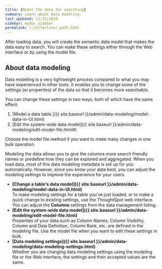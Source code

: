 ```yaml
---
title: [Model the data for searching]
summary: Learn about data modeling.
last_updated: 11/15/2019
sidebar: mydoc_sidebar
permalink: /:collection/:path.html
---
```

After loading data, you will create the semantic data model that makes the data easy to search. You can make these settings either through the Web interface or by using the model file.

## About data modeling

Data modeling is a very lightweight process compared to what you may have experienced in other tools. It enables you to change some of the settings (or properties) of the data so that it becomes more searchable.

You can change these settings in two ways, both of which have the same effect:

1.  [Model a data table.]({{ site.baseurl }}/admin/data-modeling/model-data-in-UI.html)
2.  [Edit the system-wide data model]({{ site.baseurl }}/admin/data-modeling/edit-model-file.html#)

Choose the model file method if you want to make many changes in one bulk operation.

Modeling the data allows you to give the columns more search friendly names or predefine how they can be explored and aggregated. When you load data, most of this data modeling metadata is set up for you automatically. However, since you know your data best, you can adjust the modeling settings to improve the experience for your users.

-   **[Change a table's data model]({{ site.baseurl }}/admin/data-modeling/model-data-in-UI.html)**  
To make modeling settings for a table you've just loaded, or to make a quick change to existing settings, use the ThoughtSpot web interface. You can adjust the **Columns** settings from the data management listing.
-   **[Edit the system-wide data model]({{ site.baseurl }}/admin/data-modeling/edit-model-file.html)**  
Properties of your data such as Column Names, Column Visibility, Column and Data Definition, Column Rank, etc. are defined in the modeling file. Use the model file when you want to edit these settings in bulk.
-   **[Data modeling settings]({{ site.baseurl }}/admin/data-modeling/data-modeling-settings.html)**  
Whether you are changing data modeling settings using the modeling file or the Web interface, the settings and their accepted values are the same.
